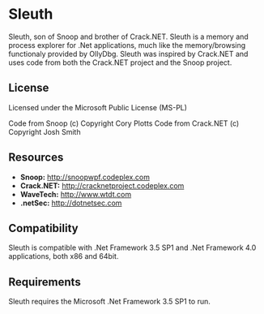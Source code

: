 # Sleuth

Sleuth, son of Snoop and brother of Crack.NET. Sleuth is a memory and process explorer for .Net applications, much like the memory/browsing functionaly provided by OllyDbg. Sleuth was inspired by Crack.NET and uses code from both the Crack.NET project and the Snoop project.

## License

Licensed under the Microsoft Public License (MS-PL)

Code from Snoop (c) Copyright Cory Plotts
Code from Crack.NET (c) Copyright Josh Smith

## Resources

* **Snoop:** <http://snoopwpf.codeplex.com>
* **Crack.NET:** <http://cracknetproject.codeplex.com>
* **WaveTech:** <http://www.wtdt.com>
* **.netSec:** <http://dotnetsec.com>

## Compatibility

Sleuth is compatible with .Net Framework 3.5 SP1 and .Net Framework 4.0 applications, both x86 and 64bit.

## Requirements

Sleuth requires the Microsoft .Net Framework 3.5 SP1 to run.